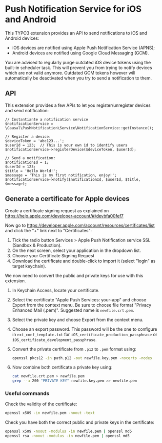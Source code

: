 Push Notification Service for iOS and Android
=============================================

This TYPO3 extension provides an API to send notifications to iOS and Android
devices:

- iOS devices are notified using Apple Push Notification Service (APNS);
- Android devices are notified using Google Cloud Messaging (GCM).

You are advised to regularly purge outdated iOS device tokens using the built-in
scheduler task. This will prevent you from trying to notify devices which are
not valid anymore. Outdated GCM tokens however will automatically be deactivated
when you try to send a notification to them.


## API

This extension provides a few APIs to let you register/unregister devices and
send notification:

```
// Instantiante a notification service
$notificationService = \Causal\PushNotification\Service\NotificationService::getInstance();

// Register a device:
$deviceToken = 'abc123...';
$userId = 123;  // This is your own id to identify users
$notificationService->registerDevice($deviceToken, $userId);

// Send a notification:
$notificationId = 1;
$userId = 123;
$title = 'Hello World!';
$message = 'This is my first notification, enjoy!';
$notificationService->notify($notificationId, $userId, $title, $message);
```

## Generate a certificate for Apple devices

Create a certificate signing request as explained on
https://help.apple.com/developer-account/#/devbfa00fef7

Now go to https://developer.apple.com/account/resources/certificates/list and
click the "+" link next to "Certificates":

1. Tick the radio button Services > Apple Push Notification service SSL (Sandbox
   & Production).
2. On the next screen, select your application in the dropdown list.
3. Choose your Certificate Signing Request
4. Download the certificate and double-click to import it (select "login" as
   target keychain).

We now need to convert the public and private keys for use with this extension.

1. In Keychain Access, locate your certificate.
2. Select the certificate "Apple Push Services: your-app" and choose Export from
   the context menu. Be sure to choose file format "Privacy Enhanced Mail
   (.pem)". Suggested name is `newfile.crt.pem`.
3. Select the private key and choose Export from the context menu.
4. Choose an export password. This password will be the one to configure in
   `ext_conf_template.txt` for `iOS_certificate_production_passphrase` or
   `iOS_certificate_development_passphrase`.
5. Convert the private certificate from `.p12` to `.pem` format using:

   ```bash
   openssl pkcs12 -in path.p12 -out newfile.key.pem -nocerts -nodes
   ```

6. Now combine both certificate a private key using:

   ```bash
   cat newfile.crt.pem > newfile.pem
   grep --a 200 "PRIVATE KEY" newfile.key.pem >> newfile.pem
   ```

### Useful commands

Check the validity of the certificate:

```bash
openssl x509 -in newfile.pem -noout -text
```

Check you have both the correct public and private keys in the certificate:

```bash
openssl x509 -noout -modulus -in newfile.pem | openssl md5
openssl rsa -noout -modulus -in newfile.pem | openssl md5
```
